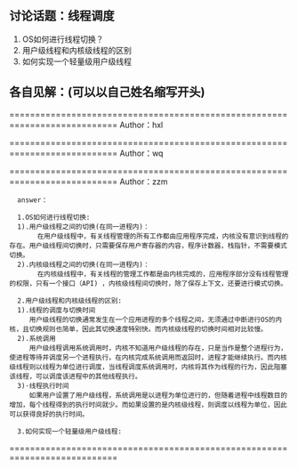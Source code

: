 ## 讨论话题：线程调度

1. OS如何进行线程切换？
2. 用户级线程和内核级线程的区别
3. 如何实现一个轻量级用户级线程

## 各自见解：(可以以自己姓名缩写开头)

===========================================================================
      Author：hxl

===========================================================================
      Author：wq
      
===========================================================================
      Author：zzm
      
      answer：

      1.OS如何进行线程切换:
      1).用户级线程之间的切换(在同一进程内)：
           在用户级线程中，有关线程管理的所有工作都由应用程序完成，内核没有意识到线程的存在。用户级线程间切换时，只需要保存用户寄存器的内容，程序计数器，栈指针，不需要模式切换。
      2).内核级线程之间的切换(在同一进程内)：
           在内核级线程中，有关线程的管理工作都是由内核完成的，应用程序部分没有线程管理的权限，只有一个接口（API) ，内核级线程间切换时，除了保存上下文，还要进行模式切换。 

      2.用户级线程和内核级线程的区别:
      1).线程的调度与切换时间
         用户级线程的切换通常发生在一个应用进程的多个线程之间，无须通过中断进行OS的内核，且切换规则也简单，因此其切换速度特别快。而内核级线程的切换时间相对比较慢。
      2).系统调用
         用户级线程调用系统调用时，内核不知道用户级线程的存在，只是当作是整个进程行为，使进程等待并调度另一个进程执行，在内核完成系统调用而返回时，进程才能继续执行。而内核级线程则以线程为单位进行调度，当线程调度系统调用时，内核将其作为线程的行为，因此阻塞该线程，可以调度该进程中的其他线程执行。
      3)·线程执行时间
         如果用户设置了用户级线程，系统调用是以进程为单位进行的，但随着进程中线程数目的增加，每个线程得到的执行时间就少。而如果设置的是内核级线程，则调度以线程为单位，因此可以获得良好的执行时间。

      3.如何实现一个轻量级用户级线程:

===========================================================================
